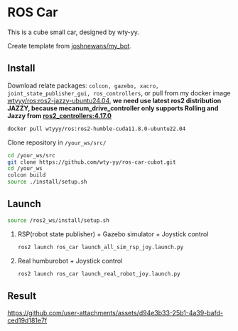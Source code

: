 # ROS Car

This is a cube small car, designed by wty-yy.

Create template from [joshnewans/my_bot](https://github.com/joshnewans/my_bot).

## Install
Download relate packages: `colcon, gazebo, xacro, joint_state_publisher_gui, ros_controllers`, or pull from my docker image [wtyyy/ros:ros2-jazzy-ubuntu24.04](https://hub.docker.com/repository/docker/wtyyy/ros/general), **we need use latest ros2 distribution JAZZY, because mecanum_drive_controller only supports Rolling and Jazzy from [ros2_controllers:4.17.0](https://github.com/ros-controls/ros2_controllers/tree/4.17.0)**
```bash
docker pull wtyyy/ros:ros2-humble-cuda11.8.0-ubuntu22.04
```

Clone repository in `/your_ws/src/`
```bash
cd /your_ws/src
git clone https://github.com/wty-yy/ros-car-cubot.git
cd /your_ws
colcon build
source ./install/setup.sh
```

## Launch
```bash
source /ros2_ws/install/setup.sh
```

1. RSP(robot state publisher) + Gazebo simulator + Joystick control
    ```bash
    ros2 launch ros_car launch_all_sim_rsp_joy.launch.py
    ```

2. Real humburobot + Joystick control
    ```bash
    ros2 launch ros_car launch_real_robot_joy.launch.py
    ```

## Result

https://github.com/user-attachments/assets/d94e3b33-25b1-4a39-bafd-ced19d181e7f
